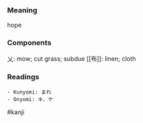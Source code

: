 ### Meaning

hope

### Components

乂: mow; cut grass; subdue [[布]]: linen; cloth

### Readings

```
- Kunyomi: まれ
- Onyomi: キ、ケ
```

#kanji